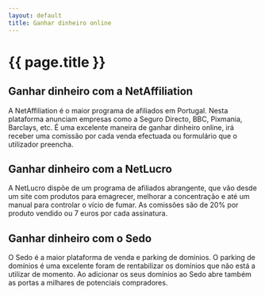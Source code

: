 ```yaml
---
layout: default
title: Ganhar dinheiro online
---
```


# {{ page.title }}

## Ganhar dinheiro com a NetAffiliation

A NetAffiliation é o maior programa de afiliados em Portugal. Nesta plataforma anunciam empresas como a Seguro Directo, BBC, Pixmania, Barclays, etc. É uma excelente maneira de ganhar dinheiro online, irá receber uma comissão por cada venda efectuada ou formulário que o utilizador preencha.

## Ganhar dinheiro com a NetLucro

A NetLucro dispõe de um programa de afiliados abrangente, que vão desde um site com produtos para emagrecer, melhorar a concentração e até um manual para controlar o vício de fumar. As comissões são de 20% por produto vendido ou 7 euros por cada assinatura.

## Ganhar dinheiro com o Sedo

O Sedo é a maior plataforma de venda e parking de domínios. O parking de domínios é uma excelente foram de rentabilizar os domínios que não está a utilizar de momento. Ao adicionar os seus domínios ao Sedo abre também as portas a milhares de potenciais compradores.